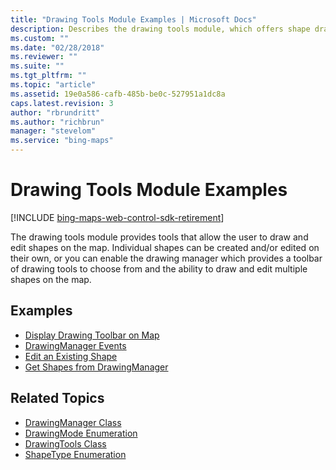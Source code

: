 ```yaml
---
title: "Drawing Tools Module Examples | Microsoft Docs"
description: Describes the drawing tools module, which offers shape drawing and editing tools, and provides lists of examples and related topics.
ms.custom: ""
ms.date: "02/28/2018"
ms.reviewer: ""
ms.suite: ""
ms.tgt_pltfrm: ""
ms.topic: "article"
ms.assetid: 19e0a586-cafb-485b-be0c-527951a1dc8a
caps.latest.revision: 3
author: "rbrundritt"
ms.author: "richbrun"
manager: "stevelom"
ms.service: "bing-maps"
---
```


# Drawing Tools Module Examples

[!INCLUDE [bing-maps-web-control-sdk-retirement](../../includes/bing-maps-web-control-sdk-retirement.md)]

The drawing tools module provides tools that allow the user to draw and edit shapes on the map. Individual shapes can be created and/or edited on their own, or you can enable the drawing manager which provides a toolbar of drawing tools to choose from and the ability to draw and edit multiple shapes on the map. 

## Examples

* [Display Drawing Toolbar on Map](display-drawing-toolbar-on-map.md)
* [DrawingManager Events](drawingmanager-events.md)
* [Edit an Existing Shape](edit-an-existing-shape.md) 
* [Get Shapes from DrawingManager](get-shapes-from-drawingmanager.md)

## Related Topics

* [DrawingManager Class](../../modules/drawing-tools-module/drawingmanager-class.md)
* [DrawingMode Enumeration](../../modules/drawing-tools-module/drawingmode-enumeration.md)
* [DrawingTools Class](../../modules/drawing-tools-module/drawingtools-class.md)
* [ShapeType Enumeration](../../modules/drawing-tools-module/shapetype-enumeration.md)